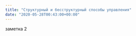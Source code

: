 ```yaml
---
title: "Структурный и бесструктурный способы управления"
date: "2020-05-28T00:43:00+00:00"
---
```


заметка 2